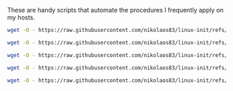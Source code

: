 These are handy scripts that automate the procedures I frequently apply on my hosts.

```bash
wget -O - https://raw.githubusercontent.com/nikolaos83/linux-init/refs/heads/main/debian-stripper.sh | bash
```
```bash
wget -O - https://raw.githubusercontent.com/nikolaos83/linux-init/refs/heads/main/firewall-hardened.sh | bash
```
```bash
wget -O - https://raw.githubusercontent.com/nikolaos83/linux-init/refs/heads/main/init-samba.sh | bash
```
```bash
wget -O - https://raw.githubusercontent.com/nikolaos83/linux-init/refs/heads/main/linux-tweaks.sh | bash
```
```bash
wget -O - https://raw.githubusercontent.com/nikolaos83/linux-init/refs/heads/main/magicDNS-daemon.sh | bash
```
